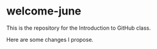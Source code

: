 # welcome-june
This is the repository for the Introduction to GitHub class.

Here are some changes I propose.
